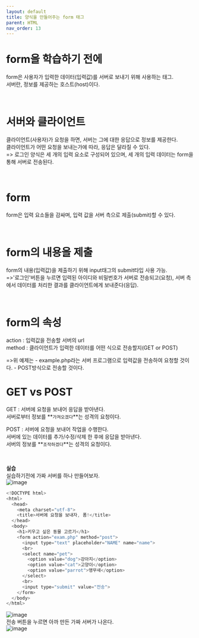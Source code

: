 ```yaml
---
layout: default
title: 양식을 만들어주는 form 태그
parent: HTML
nav_order: 13
---  
```


# form을 학습하기 전에  
form은 사용자가 입력한 데이터(입력값)를 서버로 보내기 위해 사용하는 태그.  
서버란, 정보를 제공하는 호스트(host)이다.  

<br>  

# 서버와 클라이언트  
클라이언트(사용자)가 요청을 하면, 서버는 그에 대한 응답으로 정보를 제공한다.  
클라이언트가 어떤 요청을 보내는가에 따라, 응답은 달라질 수 있다.  
=> 로그인 양식은 세 개의 입력 요소로 구성되어 있으며, 세 개의 입력 데이터는 form을 통해 서버로 전송된다.  

<br>  

# form  
form은 입력 요소들을 감싸며, 입력 값을 서버 측으로 제출(submit)할 수 있다.  

<br>  

# form의 내용을 제출  
form의 내용(입력값)을 제출하기 위해 input태그의 submit타입 사용 가능.  
=>'로그인'버튼을 누르면 입력된 아이디와 비밀번호가 서버로 전송되고(요청), 서버 측에서 데이터를 처리한 결과를 클라이언트에게 보내준다(응답).  

<br>  

# form의 속성  
action : 입력값을 전송할 서버의 url  
method : 클라이언트가 입력한 데이터를 어떤 식으로 전송할지(GET or POST)  
<form action="example.php" method="POST">  
</form>  
=>위 예제는  
	- example.php라는 서버 프로그램으로 입력값을 전송하여 요청할 것이다.  
	- POST방식으로 전송할 것이다.  

<br>  

# GET vs POST  
GET : 서버에 요청을 보내어 응답을 받아낸다.  
서버로부터 정보를 **`가져오겠다`**는 성격의 요청이다.  

POST : 서버에 요청을 보내어 작업을 수행한다.  
서버에 있는 데이터를 추가/수정/삭제 한 후에 응답을 받아낸다.  
서버의 정보를 **`조작하겠다`**는 성격의 요청이다.  

<br>  

**실습**  
실습하기전에 가짜 서버를 하나 만들어보자.  
![image](https://github.com/jjsok73379/jjsok73379.github.io/assets/114732330/fc55367d-2c7b-4401-8f04-87fcaa9f8dd9)  

```java
<!DOCTYPE html>
<html>
  <head>
    <meta charset="utf-8">
    <title>서버에 요청을 보내자, 폼!</title>
  </head>
  <body>
    <h1>키우고 싶은 동물 고르기</h1>
    <form action="exam.php" method="post">
      <input type="text" placeholder="NAME" name="name">
      <br>
      <select name="pet">
        <option value="dog">강아지</option>
        <option value="cat">고양이</option>
        <option value="parrot">앵무새</option>
      </select>
      <br>
      <input type="submit" value="전송">
    </form>
  </body>
</html>
```  
![image](https://github.com/jjsok73379/jjsok73379.github.io/assets/114732330/2c6aa657-96ad-42f7-828b-762edbd175d6)  
전송 버튼을 누르면 아까 만든 가짜 서버가 나온다.    
![image](https://github.com/jjsok73379/jjsok73379.github.io/assets/114732330/5a1fb37e-a6f6-4169-8583-ce4144ee723b)
